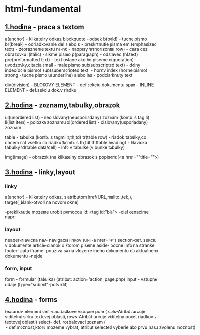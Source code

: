# html-fundamental

## [1.hodina](./1.hodina) - praca s textom

a(anchor) - klikatelny odkaz
blockquote - odsek
b(bold) - tucne pismo
br(break) - odriadkovanie
del alebo s - preskrtnutie pisma
em (emphasized text) - zdoraznenie textu
h1-h6 - nadpisy
hr(horizontal row) - ciara cez obrazovku
i(italic) - sikme pismo
p(paragraph) - odstavec (hl.text)
pre(preformatted text) - text ostane ako ho piseme
q(quotation) - uvodzovky,citacia
small - male pismo
sub(subscripted text) - dolny index(dole pismo)
sup(superscripted text) - horny index (horne pismo)
strong - tucne pismo
u(underline) alebo ins - podciarknuty text

div(division) - BLOKOVY ELEMENT - def.sekciu dokumentu
span - INLINE ELEMENT - def.sekciu dok.v riadku

## [2.hodina](./2.hodina) - zoznamy,tabulky,obrazok

ul(unordered list) - necislovany(neusporiadany) zoznam (komb. s tag li)
li(list item) - polozka zoznamu
ol(ordered list) - cislovany(usporiadany) zoznam

table - tabulka (komb. s tagmi tr,th,td)
tr(table row) - riadok tabulky,co chcem dat vsetko do riadku(komb. s th,td)
th(table heading) - hlavicka tabulky
td(table data/cell) - info v tabulke (v bunke tabulky)

img(image) - obrazok (na klikatelny obrazok s popisom:(<a href=""title=""><img src="" alt=""></a>)

## [3.hodina](./3.hodina) - linky,layout

### linky

a(anchor) - klikatelny odkaz, s atributom href(URL,mailto:,tel:,), target(_blank-otvori na novom okne)

-prekliknutie mozeme urobit pomocou id: <tag id:"bla"></tag>
-ciel oznacime napr: <div><a href="#bla"></a></div>

### layout

header-hlavicka
nav- navigacia linkov (ul-li-a href="#")
section-def. sekciu v dokumente
article-clanok o ktorom piseme
aside- bocne info na stranke
footer- pata
iframe- pouziva sa na vlozenie ineho dokumentu do aktualneho dokumentu -nejde 

### form, input

form - formular (tabulka) (atribut: action=/action_page.php)
input - vstupne udaje (type="submit"-potvrdit)

## [4.hodina](./4.hodina) - forms

textarea- element def. viacriadkove vstupne pole ( cols-Atribút urcuje viditelnú sírku textovej oblasti, rows-Atribút urcuje viditelny pocet riadkov v textovej oblasti)
select- def. rozbalovaci zoznam (<option> - def.moznost,ktoru mozeme vybrat, atribut selected vyberie ako prvu nasu zvolenu moznost)